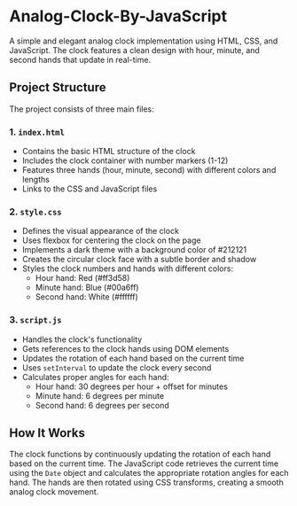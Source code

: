 # Analog-Clock-By-JavaScript

A simple and elegant analog clock implementation using HTML, CSS, and JavaScript. The clock features a clean design with hour, minute, and second hands that update in real-time.

## Project Structure

The project consists of three main files:

### 1. `index.html`

- Contains the basic HTML structure of the clock
- Includes the clock container with number markers (1-12)
- Features three hands (hour, minute, second) with different colors and lengths
- Links to the CSS and JavaScript files

### 2. `style.css`

- Defines the visual appearance of the clock
- Uses flexbox for centering the clock on the page
- Implements a dark theme with a background color of #212121
- Creates the circular clock face with a subtle border and shadow
- Styles the clock numbers and hands with different colors:
  - Hour hand: Red (#ff3d58)
  - Minute hand: Blue (#00a6ff)
  - Second hand: White (#ffffff)

### 3. `script.js`

- Handles the clock's functionality
- Gets references to the clock hands using DOM elements
- Updates the rotation of each hand based on the current time
- Uses `setInterval` to update the clock every second
- Calculates proper angles for each hand:
  - Hour hand: 30 degrees per hour + offset for minutes
  - Minute hand: 6 degrees per minute
  - Second hand: 6 degrees per second

## How It Works

The clock functions by continuously updating the rotation of each hand based on the current time. The JavaScript code retrieves the current time using the `Date` object and calculates the appropriate rotation angles for each hand. The hands are then rotated using CSS transforms, creating a smooth analog clock movement.
